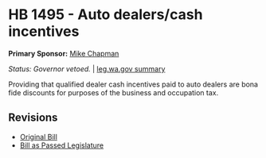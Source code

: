 # HB 1495 - Auto dealers/cash incentives
**Primary Sponsor:** [Mike Chapman](/person/leg/mike.chapman.md)

*Status: Governor vetoed.* | [leg.wa.gov summary](https://app.leg.wa.gov/billsummary?BillNumber=1495&Year=2021)

Providing that qualified dealer cash incentives paid to auto dealers are bona fide discounts for purposes of the business and occupation tax.

## Revisions
* [Original Bill](1/)
* [Bill as Passed Legislature](1/)